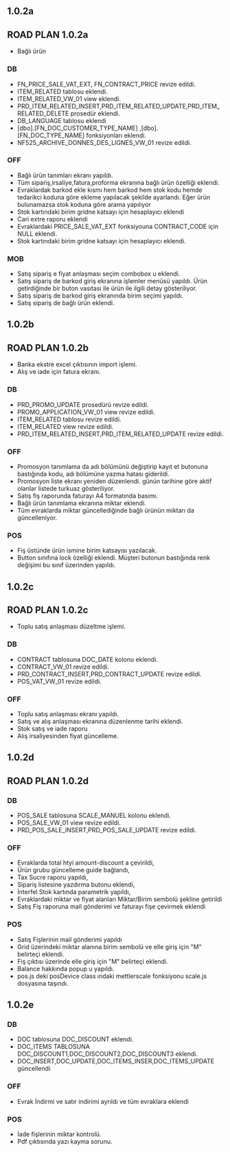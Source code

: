 ## 1.0.2a
## ROAD PLAN 1.0.2a
- Bağlı ürün
### DB
- FN_PRICE_SALE_VAT_EXT, FN_CONTRACT_PRICE revize edildi.
- ITEM_RELATED tablosu eklendi.
- ITEM_RELATED_VW_01 view eklendi.
- PRD_ITEM_RELATED_INSERT,PRD_ITEM_RELATED_UPDATE,PRD_ITEM_RELATED_DELETE prosedür eklendi.
- DB_LANGUAGE tablosu eklendi
- [dbo].[FN_DOC_CUSTOMER_TYPE_NAME] ,[dbo].[FN_DOC_TYPE_NAME] fonksiyonları eklendi.
- NF525_ARCHIVE_DONNES_DES_LIGNES_VW_01 revize edildi.
### OFF
- Bağlı ürün tanımları ekranı yapıldı.
- Tüm sipariş,irsaliye,fatura,proforma ekranına bağlı ürün özelliği eklendi.
- Evraklardak barkod ekle kısmı hem barkod hem stok kodu hemde tedarikci koduna göre ekleme yapılacak şekilde ayarlandı. Eğer ürün bulunamazsa stok koduna göre arama yapılıyor
- Stok kartındaki birim gridne katsayı için hesaplayıcı eklendi
- Cari extre raporu eklendi
- Evraklardaki PRICE_SALE_VAT_EXT fonksiyouna CONTRACT_CODE için NULL eklendi.
- Stok kartındaki birim gridne katsayı için hesaplayıcı eklendi.
### MOB
- Satış sipariş e fiyat anlaşması seçim combobox u eklendi.
- Satış sipariş de barkod giriş ekranına işlemler menüsü yapıldı. Ürün getirdiğinde bir buton vasıtası ile ürün ile ilgili detay gösteriliyor.
- Satış sipariş de barkod giriş ekranında birim seçimi yapıldı.
- Satış sipariş de bağlı ürün eklendi.

## 1.0.2b
## ROAD PLAN 1.0.2b
- Banka ekstre excel çıktısının import işlemi.
- Alış ve iade için fatura ekranı.
### DB
- PRD_PROMO_UPDATE prosedürü revize edildi.
- PROMO_APPLICATION_VW_01 view revize edildi.
- ITEM_RELATED tablosu revize edildi.
- ITEM_RELATED view revize edildi.
- PRD_ITEM_RELATED_INSERT,PRD_ITEM_RELATED_UPDATE revize edildi.
### OFF
- Promosyon tanımlama da adı bölümünü değiştirip kayıt et butonuna bastığında kodu, adı bölümüne yazma hatası giderildi.
- Promosyon liste ekranı yeniden düzenlendi. günün tarihine göre aktif olanlar listede turkuaz gösteriliyor.
- Satış fiş raporunda faturayı A4 formatında basımı.
- Bağlı ürün tanımlama ekranına miktar eklendi.
- Tüm evraklarda miktar güncellediğinde bağlı ürünün miktarı da güncelleniyor.
### POS
- Fiş üstünde ürün ismine birim katsayısı yazılacak.
- Button sınıfına lock özelliği eklendi. Müşteri butonun bastığında renk değişimi bu sınıf üzerinden yapıldı.

## 1.0.2c
## ROAD PLAN 1.0.2c
- Toplu satış anlaşması düzeltme işlemi. 
### DB
- CONTRACT tablosuna DOC_DATE kolonu eklendi.
- CONTRACT_VW_01 revize edildi.
- PRD_CONTRACT_INSERT,PRD_CONTRACT_UPDATE revize edildi.
- POS_VAT_VW_01 revize edildi. 
### OFF
- Toplu satış anlaşması ekranı yapıldı.
- Satış ve alış anlaşması ekranına düzenlenme tarihi eklendi.
- Stok satış ve iade raporu 
- Alış irsaliyesinden fiyat güncelleme.

## 1.0.2d
## ROAD PLAN 1.0.2d
### DB
- POS_SALE tablosuna SCALE_MANUEL kolonu eklendi.
- POS_SALE_VW_01 view revize edildi.
- PRD_POS_SALE_INSERT,PRD_POS_SALE_UPDATE revize edildi.
### OFF
- Evraklarda total htyi amount-discount a çevirildi,
- Ürün grubu güncelleme guide bağlandı,
- Tax Sucre raporu yapıldı,
- Sipariş listesine yazdırma butonu eklendi,
- İnterfel Stok kartında parametrik yapıldı,
- Evraklardaki miktar ve fiyat alanları Miktar/Birim sembolü şekline getirildi
- Satış Fiş raporuna mail gönderimi ve faturayı fişe çevirmek eklendi
### POS
- Satış Fişlerinin mail gönderimi yapıldı
- Grid üzerindeki miktar alanına birim sembolü ve elle giriş için "M" belirteçi eklendi.
- Fiş çıktısı üzerinde elle giriş için "M" belirteçi eklendi.
- Balance hakkında popup u yapıldı.
- pos.js deki posDevice class ındaki mettlerscale fonksiyonu scale.js dosyasına taşındı. 

## 1.0.2e
### DB
- DOC tablosuna DOC_DISCOUNT eklendi.
- DOC_ITEMS TABLOSUNA DOC_DISCOUNT1,DOC_DISCOUNT2,DOC_DISCOUNT3 eklendi.
- DOC_INSERT,DOC_UPDATE,DOC_ITEMS_INSER,DOC_ITEMS_UPDATE güncellendi
### OFF
- Evrak İndirmi ve satır indirimi ayrıldı ve tüm evraklara eklendi
### POS 
- İade fişlerinin miktar kontrolü.
- Pdf çıktısında yazı kayma sorunu.